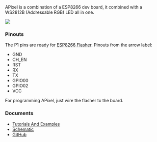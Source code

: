 APixel is a combination of a ESP8266 dev board, it combined with a
WS2812B (Addressable RGB) LED all in one.

<img src="http://7fvk57.com1.z0.glb.clouddn.com/apixel-3.jpg-320.jpg">

### Pinouts

The P1 pins are ready for [ESP8266
Flasher](/ESP8266_Flasher "wikilink"). Pinouts from the arrow label:

  - GND
  - CH_EN
  - RST
  - RX
  - TX
  - GPIO00
  - GPIO02
  - VCC

For programming APixel, just wire the flasher to the board.

### Documents

  - [Tutorials And
    Examples](/APixel_Tutorial "wikilink")
  - [Schematic](https://github.com/AprilBrother/APixel/blob/master/hardware/schematic.pdf)
  - [GitHub](https://github.com/AprilBrother/APixel)